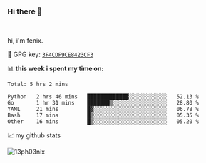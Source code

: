 ### Hi there 👋

<br />

hi, i'm fenix.

:key: GPG key: [`3F4CDF9CE8423CF3`](https://github.com/13ph03nix.gpg)


📊 **this week i spent my time on:**
<!--START_SECTION:waka-->
```text
Total: 5 hrs 2 mins

Python   2 hrs 46 mins   █████████████░░░░░░░░░░░░   52.13 % 
Go       1 hr 31 mins    ███████▒░░░░░░░░░░░░░░░░░   28.80 % 
YAML     21 mins         █▓░░░░░░░░░░░░░░░░░░░░░░░   06.78 % 
Bash     17 mins         █▒░░░░░░░░░░░░░░░░░░░░░░░   05.35 % 
Other    16 mins         █▒░░░░░░░░░░░░░░░░░░░░░░░   05.20 % 
```
<!--END_SECTION:waka-->


📈 my github stats

<a>
<img align="center" src="https://github-readme-stats.vercel.app/api?username=13ph03nix&show_icons=true&hide=stars&theme=blueberry" alt="13ph03nix" />
</a>
